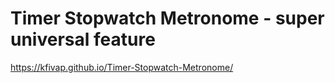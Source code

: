 # Timer  Stopwatch Metronome - super universal feature



https://kfivap.github.io/Timer-Stopwatch-Metronome/
